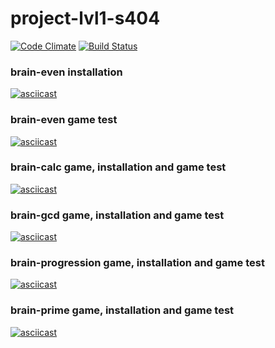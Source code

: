 # project-lvl1-s404
[![Code Climate](https://codeclimate.com/github/kebabdestructor/project-lvl1-s404.svg?branch=master)](https://codeclimate.com/github/kebabdestructor/project-lvl1-s404)
[![Build Status](https://travis-ci.com/kebabdestructor/project-lvl1-s404.svg?branch=master)](https://travis-ci.com/kebabdestructor/project-lvl1-s404)
### brain-even installation
[![asciicast](https://asciinema.org/a/mDFKLK3P1ad46iZoKy107vzTK.svg)](https://asciinema.org/a/mDFKLK3P1ad46iZoKy107vzTK)
### brain-even game test
[![asciicast](https://asciinema.org/a/5eTn73K1tLb4vabhRQHG8BWg5.svg)](https://asciinema.org/a/5eTn73K1tLb4vabhRQHG8BWg5)
### brain-calc game, installation and game test
[![asciicast](https://asciinema.org/a/3EK6hHJ3jSd3skc1lslQiYqdh.svg)](https://asciinema.org/a/3EK6hHJ3jSd3skc1lslQiYqdh)
### brain-gcd game, installation and game test
[![asciicast](https://asciinema.org/a/tEFtAwjDKcsYuUEJmVQ2kABk5.svg)](https://asciinema.org/a/tEFtAwjDKcsYuUEJmVQ2kABk5)
### brain-progression game, installation and game test
[![asciicast](https://asciinema.org/a/JEmzFoxKsxxiyC13rGlr3ToyW.svg)](https://asciinema.org/a/JEmzFoxKsxxiyC13rGlr3ToyW)
### brain-prime game, installation and game test
[![asciicast](https://asciinema.org/a/YRsahcag8RNYxhjgyC7BTpe46.svg)](https://asciinema.org/a/YRsahcag8RNYxhjgyC7BTpe46)
